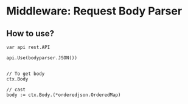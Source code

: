 # Middleware: Request Body Parser

## How to use?
```
var api rest.API

api.Use(bodyparser.JSON())


// To get body
ctx.Body

// cast 
body := ctx.Body.(*orderedjson.OrderedMap)

```
